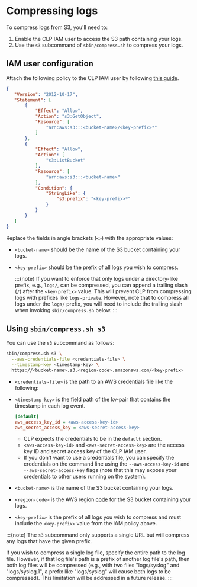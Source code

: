 # Compressing logs

To compress logs from S3, you'll need to:

1. Enable the CLP IAM user to access the S3 path containing your logs.
2. Use the `s3` subcommand of `sbin/compress.sh` to compress your logs.

## IAM user configuration

Attach the following policy to the CLP IAM user by following [this guide][add-iam-policy].

```json
{
   "Version": "2012-10-17",
   "Statement": [
       {
           "Effect": "Allow",
           "Action": "s3:GetObject",
           "Resource": [
               "arn:aws:s3:::<bucket-name>/<key-prefix>*"
           ]
       },
       {
           "Effect": "Allow",
           "Action": [
               "s3:ListBucket"
           ],
           "Resource": [
               "arn:aws:s3:::<bucket-name>"
           ],
           "Condition": {
               "StringLike": {
                   "s3:prefix": "<key-prefix>*"
               }
           }
       }
   ]
}
```

Replace the fields in angle brackets (`<>`) with the appropriate values:

* `<bucket-name>` should be the name of the S3 bucket containing your logs.
* `<key-prefix>` should be the prefix of all logs you wish to compress.
  
  :::{note}
  If you want to enforce that only logs under a directory-like prefix, e.g., `logs/`, can be
  compressed, you can append a trailing slash (`/`) after the `<key-prefix>` value. This will
  prevent CLP from compressing logs with prefixes like `logs-private`. However, note that to
  compress all logs under the `logs/` prefix, you will need to include the trailing slash when
  invoking `sbin/compress.sh` below.
  :::

## Using `sbin/compress.sh s3`

You can use the `s3` subcommand as follows:

```bash
sbin/compress.sh s3 \
  --aws-credentials-file <credentials-file> \
  --timestamp-key <timestamp-key> \
  https://<bucket-name>.s3.<region-code>.amazonaws.com/<key-prefix>
```

* `<credentials-file>` is the path to an AWS credentials file like the following:
* `<timestamp-key>` is the field path of the kv-pair that contains the timestamp in each log event.

  ```ini
  [default]
  aws_access_key_id = <aws-access-key-id>
  aws_secret_access_key = <aws-secret-access-key>
  ```

  * CLP expects the credentials to be in the `default` section.
  * `<aws-access-key-id>` and `<aws-secret-access-key>` are the access key ID and secret access
    key of the CLP IAM user.
  * If you don't want to use a credentials file, you can specify the credentials on the command
    line using the `--aws-access-key-id` and `--aws-secret-access-key` flags (note that this may
    expose your credentials to other users running on the system).

* `<bucket-name>` is the name of the S3 bucket containing your logs.
* `<region-code>` is the AWS region [code][aws-region-codes] for the S3 bucket containing your logs.
* `<key-prefix>` is the prefix of all logs you wish to compress and must include the `<key-prefix>`
  value from the IAM policy above.

:::{note}
The `s3` subcommand only supports a single URL but will compress any logs that have the given
prefix.

If you wish to compress a single log file, specify the entire path to the log file. However, if that
log file's path is a prefix of another log file's path, then both log files will be compressed
(e.g., with two files "logs/syslog" and "logs/syslog.1", a prefix like "logs/syslog" will cause
both logs to be compressed). This limitation will be addressed in a future release.
:::

[add-iam-policy]: https://docs.aws.amazon.com/IAM/latest/UserGuide/access_policies_manage-attach-detach.html#embed-inline-policy-console
[aws-region-codes]: https://docs.aws.amazon.com/AmazonRDS/latest/UserGuide/Concepts.RegionsAndAvailabilityZones.html#Concepts.RegionsAndAvailabilityZones.Availability
